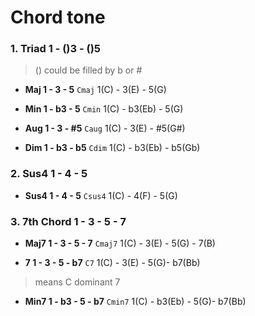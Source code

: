 
# Chord tone

### 1. __Triad__ 1 - ()3 - ()5
> () could be filled by b or #

- __Maj 1 - 3 - 5__
`Cmaj` 1(C) - 3(E) - 5(G)


- __Min 1 - b3 - 5__
`Cmin` 1(C) - b3(Eb) - 5(G)


- __Aug 1 - 3 - #5__
`Caug` 1(C) - 3(E) - #5(G#)

- __Dim 1 - b3 - b5__
`Cdim` 1(C) - b3(Eb) - b5(Gb)


### 2. __Sus4__ 1 - 4 - 5

- __Sus4 1 - 4 - 5__
`Csus4` 1(C) - 4(F) - 5(G)

### 3. __7th Chord__ 1 - 3 - 5 - 7

- __Maj7 1 - 3 - 5 - 7__
`Cmaj7` 1(C) - 3(E) - 5(G) - 7(B)

- __7 1 - 3 - 5 - b7__
`C7` 1(C) - 3(E) - 5(G)- b7(Bb)
> means C dominant 7

- __Min7 1 - b3 - 5 - b7__
`Cmin7` 1(C) - b3(Eb) - 5(G)- b7(Bb)
